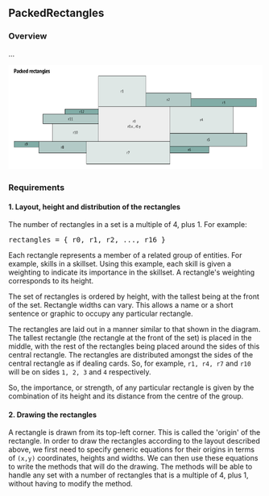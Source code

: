 ## PackedRectangles

### Overview

...

![Packed_rectangles_example](https://github.com/PaulGreer1/PackedRectangles/blob/main/specification/PACKED_RECTANGLES.png)

### Requirements

#### 1. Layout, height and distribution of the rectangles

The number of rectangles in a set is a multiple of 4, plus 1. For example:

<pre>
rectangles = { r0, r1, r2, ..., r16 }
</pre>

Each rectangle represents a member of a related group of entities. For example, skills in a skillset. Using this example, each skill is given a weighting to indicate its importance in the skillset. A rectangle's weighting corresponds to its height.

The set of rectangles is ordered by height, with the tallest being at the front of the set. Rectangle widths can vary. This allows a name or a short sentence or graphic to occupy any particular rectangle.

The rectangles are laid out in a manner similar to that shown in the diagram. The tallest rectangle (the rectangle at the front of the set) is placed in the middle, with the rest of the rectangles being placed around the sides of this central rectangle. The rectangles are distributed amongst the sides of the central rectangle as if dealing cards. So, for example, `r1, r4, r7` and `r10` will be on sides `1, 2, 3` and `4` respectively.

So, the importance, or strength, of any particular rectangle is given by the combination of its height and its distance from the centre of the group.

#### 2. Drawing the rectangles

A rectangle is drawn from its top-left corner. This is called the 'origin' of the rectangle. In order to draw the rectangles according to the layout described above, we first need to specify generic equations for their origins in terms of `(x,y)` coordinates, heights and widths. We can then use these equations to write the methods that will do the drawing. The methods will be able to handle any set with a number of rectangles that is a multiple of 4, plus 1, without having to modify the method.

